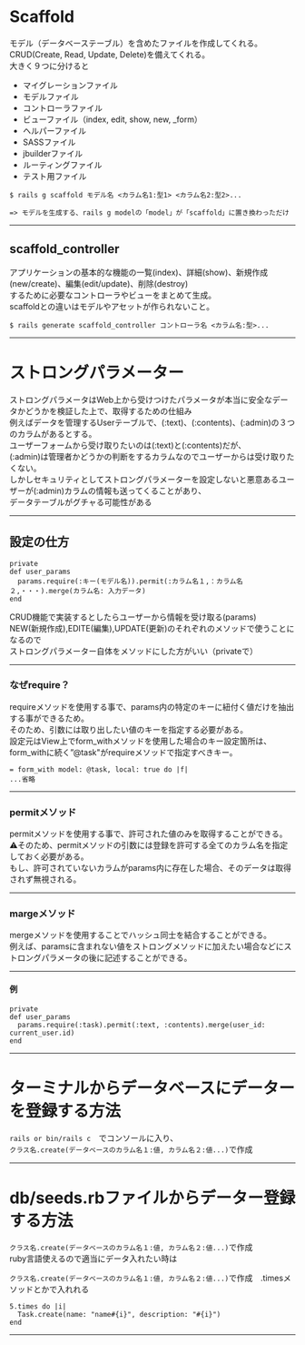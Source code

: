 # Scaffold 
モデル（データベーステーブル）を含めたファイルを作成してくれる。     
CRUD(Create, Read, Update, Delete)を備えてくれる。    
大きく９つに分けると    
- マイグレーションファイル
- モデルファイル
- コントローラファイル
- ビューファイル（index, edit, show, new, _form）
- ヘルパーファイル
- SASSファイル
- jbuilderファイル
- ルーティングファイル
- テスト用ファイル
~~~
$ rails g scaffold モデル名 <カラム名1:型1> <カラム名2:型2>...

=> モデルを生成する、rails g modelの「model」が「scaffold」に置き換わっただけ
~~~
***

## scaffold_controller 
アプリケーションの基本的な機能の一覧(index)、詳細(show)、新規作成(new/create)、編集(edit/update)、削除(destroy)   
するために必要なコントローラやビューをまとめて生成。    
scaffoldとの違いはモデルやアセットが作られないこと。
~~~
$ rails generate scaffold_controller コントローラ名 <カラム名:型>...
~~~
***

# ストロングパラメーター
ストロングパラメータはWeb上から受けつけたパラメータが本当に安全なデータかどうかを検証した上で、取得するための仕組み     
例えばデータを管理するUserテーブルで、(:text)、(:contents)、(:admin)の３つのカラムがあるとする。   
ユーザーフォームから受け取りたいのは(:text)と(:contents)だが、    
(:admin)は管理者かどうかの判断をするカラムなのでユーザーからは受け取りたくない。    
しかしセキュリティとしてストロングパラメーターを設定しないと悪意あるユーザーが(:admin)カラムの情報も送ってくることがあり、   
データテーブルがグチャる可能性がある    
***

## 設定の仕方
~~~
private
def user_params
  params.require(:キー(モデル名)).permit(:カラム名１,：カラム名２,・・・).merge(カラム名: 入力データ)
end
~~~
CRUD機能で実装するとしたらユーザーから情報を受け取る(params)    
NEW(新規作成),EDITE(編集),UPDATE(更新)のそれぞれのメソッドで使うことになるので    
ストロングパラメーター自体をメソッドにした方がいい（privateで）  
***

### なぜrequire？
requireメソッドを使用する事で、params内の特定のキーに紐付く値だけを抽出する事ができるため。   
そのため、引数には取り出したい値のキーを指定する必要がある。    
設定元はView上でform_withメソッドを使用した場合のキー設定箇所は、form_withに続く”@task"がrequireメソッドで指定すべきキー。
~~~
= form_with model: @task, local: true do |f|
...省略
~~~
***

### permitメソッド
permitメソッドを使用する事で、許可された値のみを取得することができる。    
⚠️そのため、permitメソッドの引数には登録を許可する全てのカラム名を指定しておく必要がある。   
もし、許可されていないカラムがparams内に存在した場合、そのデータは取得されず無視される。   
***

### margeメソッド
mergeメソッドを使用することでハッシュ同士を結合することができる。   
例えば、paramsに含まれない値をストロングメソッドに加えたい場合などにストロングパラメータの後に記述することができる。
***

#### 例
~~~
private
def user_params
  params.require(:task).permit(:text, :contents).merge(user_id: current_user.id)
end
~~~
***

# ターミナルからデータベースにデーターを登録する方法
`rails or bin/rails c`　でコンソールに入り、   
`クラス名.create(データベースのカラム名１:値, カラム名２:値...)`で作成
***

# db/seeds.rbファイルからデーター登録する方法
`クラス名.create(データベースのカラム名１:値, カラム名２:値...)`で作成    
ruby言語使えるので適当にデータ入れたい時は

`クラス名.create(データベースのカラム名１:値, カラム名２:値...)`で作成　.timesメソッドとかで入れれる
~~~
5.times do |i|
  Task.create(name: "name#{i}", description: "#{i}")
end
~~~
***

